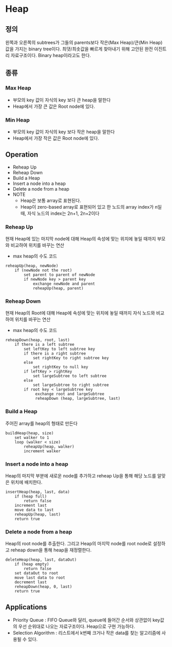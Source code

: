 # Heap
## 정의
왼쪽과 오른쪽의 subtrees가 그들의 parents보다 작은(Max Heap)/큰(Min Heap) 값을 가지는 binary tree이다. 최댓/최솟값을 빠르게 찾아내기 위해 고안된 완전 이진트리 자료구조이다. Binary heap이라고도 한다.
## 종류
### Max Heap
* 부모의 key 값이 자식의 key 보다 큰 heap을 말한다
* Heap에서 가장 큰 값은 Root node에 있다.
### Min Heap
* 부모의 key 값이 자식의 key 보다 작은 heap을 말한다
* Heap에서 가장 작은 값은 Root node에 있다.
## Operation
* Reheap Up
* Reheap Down
* Build a Heap
* Insert a node into a heap
* Delete a node from a heap
* NOTE
    * Heap은 보통 array로 표현된다.
    * Heap이 zero-based array로 표현되어 있고 한 노드의 array index가 n일 때, 자식 노드의 index는 2n+1, 2n+2이다
### Reheap Up
현재 Heap에 있는 마지막 node에 대해 Heap의 속성에 맞는 위치에 놓일 때까지 부모와 비교하여 위치를 바꾸는 연산
* max heap의 수도 코드
```
reheapUp(heap, newNode)
    if (newNode not the root)
        set parent to parent of newNode
        if newNode key > parent key
            exchange newNode and parent
            reheapUp(heap, parent)
```
### Reheap Down
현재 Heap의 Root에 대해 Heap에 속성에 맞는 위치에 놓일 때까지 자식 노드와 비교하여 위치를 바꾸는 연산
* max heap의 수도 코드
```
reheapDown(heap, root, last)
    if there is a left subtree
        set leftKey to left subtree key
        if there is a right subtree
            set rightKey to right subtree key
        else
            set rightKey to null key
        if leftKey > rightKey
            set largeSubtree to left subtree
        else
            set largeSubtree to right subtree
        if root key < largeSubtree key
             exchange root and largeSubtree
             reheapDown (heap, largeSubtree, last)
```
### Build a Heap
주어진 array를 heap의 형태로 만든다
```
buildHeap(heap, size)
    set walker to 1
    loop (walker < size)
        reheapUp(heap, walker)
        increment walker
```
### Insert a node into a heap
Heap의 마지막 부분에 새로운 node를 추가하고 reheap Up을 통해 해당 노드를 알맞은 위치에 배치한다.
```
insertHeap(heap, last, data)
    if (heap full)
        return false
    increment last
    move data to last
    reheapUp(heap, last)
    return true
```
### Delete a node from a heap
Heap의 root node를 추출한다. 그리고 Heap의 마지막 node를 root node로 설정하고 reheap down을 통해 heap을 재정렬한다.
```
deleteHeap(heap, last, dataOut)
    if (heap empty)
        return false
    set dataOut to root
    move last data to root
    decrement last
    reheapDown(heap, 0, last)
    return true
```
## Applications
* Priority Queue : FIFO Queue와 달리, queue에 들어간 순서와 상관없이 key값의 우선 순위대로 나오는 자료구조이다. Heap으로 구현 가능하다.
* Selection Algorithm : 리스트에서 k번째 크거나 작은 data를 찾는 알고리즘에 사용될 수 있다.
